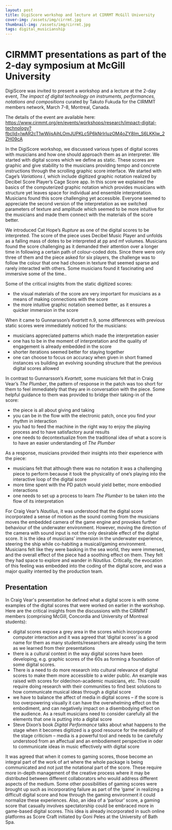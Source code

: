 ```yaml
---
layout: post
title: DigiScore workshop and lecture at CIRRMT McGill University
cover-img: /assets/img/cirrmt.jpg
thumbnail-img: /assets/img/cirrmt.jpg
tags: digital_musicianship
---
```


# **CIRMMT presentations as part of the 2-day symposium at McGill University**

DigiScore was invited to present a workshop and a lecture at the 2-day event, *The impact of digital technology on instruments, 
performances, notations and compositions* curated by Takuto Fukuda for the CIRMMT members network, March 7-8, Montreal, Canada. 

The details of the event are available here: https://www.cirmmt.org/en/events/workshops/research/impact-digital-technology?fbclid=IwAR2cT1wWijsAihLOmJUPKLc5P6kNrIrIuzOM4oZY8Im_S6LKKlw_2ZH09cA

In the DigiScore workshop, we discussed various types of digital scores with musicians and how one should 
approach them as an interpreter. We started with digital scores which we define as static. These scores are graphic and 
give stability to the musicians providing tempo and concrete instructions through the scrolling graphic score interface. 
We started with Cage’s *Variations I*, which include digitized graphic notation realized by Decibel Score Player’s Cage Score 
app. In this score we explained the basics of the computerized graphic notation which provides musicians with structure 
yet leaves space for individual and ensemble interpretation. Musicians found this score challenging yet accessible. 
Everyone seemed to appreciate the second version of the interpretation as we switched parameters of texture and amplitude 
which seemed to be more intuitive for the musicians and made them connect with the materials of the score better. 

We introduced Cat Hope’s *Rupture* as one of the digital scores to be interpreted. The score of the piece uses Decibel Music 
Player and unfolds as a falling mass of dotes to be interpreted at pp and mf volumes. Musicians found the score challenging 
as it demanded their attention over a longer time in following a certain path of colour-coded dots. Since there were only 
three of them and the piece asked for six players, the challenge was to follow the colour that one had chosen in texture 
that seemed sparse and rarely interacted with others. Some musicians found it fascinating and immersive some of the time.. 

Some of the critical insights from the static digitized scores:
- the visual materials of the score are very important for musicians as a means of making connections with the score
- the more intuitive graphic notation seemed better, as it ensures a quicker immersion in the score

When it came to Gunnarsson’s *Kvartett* n.9, some differences with previous static scores were immediately noticed for the musicians:
- musicians appreciated patterns which made the interpretation easier
- one has to be in the moment of interpretation and the quality of engagement is already embedded in the score
- shorter iterations seemed better for staying together
- one can choose to focus on accuracy when given in short framed instances vs building an evolving sounding structure that the previous digital scores allowed

In contrast to Gunnarsson’s *Kvartett*, some musicians felt that in Craig Vear’s *The Plumber*, the pattern of response in 
the patch was too short for them to feel immediately that they are in conversation with the piece. Some helpful guidance 
to them was provided to bridge their taking-in of the score:
- the piece is all about giving and taking
- you can be in the flow with the electronic patch, once you find your rhythm in interaction
- you had to feed the machine in the right way to enjoy the playing process and to have satisfactory aural results
- one needs to decontextualize from the traditional idea of what a score is to have an easier understanding of *The Plumber*

As a response, musicians provided their insights into their experience with the piece:
- musicians felt that although there was no notation it was a challenging piece to perform because it took the physicality of one’s playing into the interactive loop of the digital score
- more time spent with the PD patch would yield better, more embodied interactions
- one needs to set up a process to learn *The Plumber* to be taken into the flow of its interpretation

For Craig Vear’s *Nautilus*, it was understood that the digital score incorporated a sense of motion as the sound coming 
from the musicians moves the embedded camera of the game engine and provokes further behaviour of the underwater environment. 
However, moving the direction of the camera with sound input is not the only desirable effect of the digital score. It is the 
idea of musicians’ immersion in the underwater experience, steering the ship while co-habiting a musical/gaming environment. 
Musicians felt like they were basking in the sea world, they were immersed, and the overall effect of the piece had a soothing 
effect on them. They felt they had space to explore and wander in *Nautilus*. Critically, the evocation of this feeling 
was embedded into the coding of the digital score, and was a major quality intented by the production team. 

## Presentation
In Craig Vear's presentation he defined what a digital score is with some examples of the digital scores that were worked 
on earlier in the workshop. Here are the critical insights from the discussions with the CIRMMT members (comprising McGill, Concordia 
and University of Montreal students):

- digital scores expose a grey area in the scores which incorporate computer interaction and it was agreed that ‘digital 
scores’ is a good name for them as many students/researchers are already using the term as we learned from their presentations 
- there is a cultural context in the way digital scores have been developing, e.g. graphic scores of the 60s as forming a 
foundation of some digital scores. 
- There is a need to do more research into cultural relevance of digital scores to make them more accessible to a wider public. 
An example was raised with scores for older/non-academic musicians, etc. This could 
require doing research with their communities to find best solutions to how communicate musical ideas through a digital score
- we have to balance the affect of media in digital scores – if the score is too overpowering visually it can have the overwhelming 
effect on the embodiment, and can negatively impact on a disembodying effect on the audience. As a result musicians need to consider carefully all the elements that one is putting into a digital score
- Steve Dixon’s book *Digital Performance*  talks about what happens to the stage when it becomes digitized is a good resource for the mediality of the stage criticism
– media is a powerful tool and needs to be carefully understood from an affectual and an embodiement perspective in oder to communicate ideas in music effectively with digital score

It was agreed that when it comes to gaming scores, those become an integral part of the work of art where the whole package 
is being communicated and not just the notational part of the score. These require more in-depth management of the creative 
process where it may be distributed between different collaborators who would address different aspects of the medium. 
Some other possibilities of gaming scores were brought up such as incorporating failure as part of the ‘game’ in realizing 
a difficult digital score and how through the gaming environment it could normalize these experiences. Also, an idea of a 
‘parlour’ score, a gaming score that casually involves spectatorship could be embraced more in game-based digital scores. 
This idea is already incorporated in such online platforms as Score Craft initiated by Goni Peles at the University of Bath Spa.
